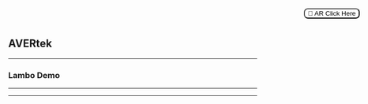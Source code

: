 ## AVERtek 

---

### Lambo Demo

<!--[OSI Building Brands; Growing Business](/https://osicreative.com/)-->
<!--<img src="images/dummy_thumbnail.jpg?raw=true"/> -->



---
<!-- Loads <model-viewer> for old browsers like IE11: -->
  <script nomodule="" src="https://unpkg.com/@google/model-viewer/dist/model-viewer-legacy.js">
  </script>

  <!-- The following libraries and polyfills are recommended to maximize browser support -->  
  <!-- REQUIRED: Web Components polyfill to support Edge and Firefox < 63 -->
  <script src="https://unpkg.com/@webcomponents/webcomponentsjs/webcomponents-loader.js"></script>

  <!-- OPTIONAL: Intersection Observer polyfill for better performance in Safari and IE11 -->
  <script src="https://unpkg.com/intersection-observer/intersection-observer.js"></script>

  <!-- OPTIONAL: Resize Observer polyfill improves resize behavior in non-Chrome browsers -->
  <script src="https://unpkg.com/resize-observer-polyfill/dist/ResizeObserver.js"></script>

  <!-- OPTIONAL: Fullscreen polyfill is required for experimental AR features in Canary -->
  <!--<script src="https://unpkg.com/fullscreen-polyfill/dist/fullscreen.polyfill.js"></script>-->

  <!-- OPTIONAL: Include prismatic.js for Magic Leap support -->
  <!--<script src="https://unpkg.com/@magicleap/prismatic/prismatic.min.js"></script>-->

<model-viewer id="reveal" loading="eager" src="Models/wooden_door_-_low_poly_animated.glb" ar="" ar-modes="scene-viewer webxr quick-look" ios-src="Lamborghini_Aventador.usdz" alt="A 3D model of Lamborghini Aventador" auto-rotate="" auto-rotate-delay="0" ar-scale="auto" camera-controls="" autoplay animation-name="" style="width: 95%; height: 500px" exposure="0.5"> <button slot="ar-button" style="background-color: white; border-radius: 8px; border: 1 px solid black; position: absolute; top: 20px; right: 20px; ">
      👋 AR Click Here
  </button>
</model-viewer>

<!-- Loads <model-viewer> for modern browsers: -->
 <script type="module" src="https://unpkg.com/@google/model-viewer/dist/model-viewer.js">
  </script>
<script nomodule="" src="https://unpkg.com/@google/model-viewer/dist/model-viewer-legacy.js"></script>



---

<!-- Remove above link if you don't want to attibute -->
